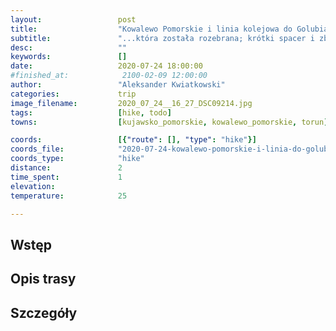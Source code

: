 ```yaml
---
layout:                 post
title:                  "Kowalewo Pomorskie i linia kolejowa do Golubia"
subtitle:               "...która została rozebrana; krótki spacer i zboże przed żniwami"
desc:                   ""
keywords:               []
date:                   2020-07-24 18:00:00
#finished_at:            2100-02-09 12:00:00
author:                 "Aleksander Kwiatkowski"
categories:             trip
image_filename:         2020_07_24__16_27_DSC09214.jpg
tags:                   [hike, todo]
towns:                  [kujawsko_pomorskie, kowalewo_pomorskie, torun]

coords:                 [{"route": [], "type": "hike"}]
coords_file:            "2020-07-24-kowalewo-pomorskie-i-linia-do-golubia.json"
coords_type:            "hike"
distance:               2
time_spent:             1
elevation:              
temperature:            25

---
```



## Wstęp

## Opis trasy

## Szczegóły
